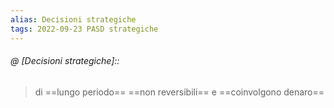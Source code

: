 ```yaml
---
alias: Decisioni strategiche
tags: 2022-09-23 PASD strategiche
---
```


###### @ [Decisioni strategiche]::
> di ==lungo periodo==  ==non reversibili== e ==coinvolgono denaro==